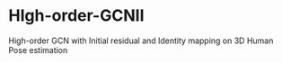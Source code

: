 # HIgh-order-GCNII
High-order GCN with Initial residual and Identity mapping on 3D Human Pose estimation 
